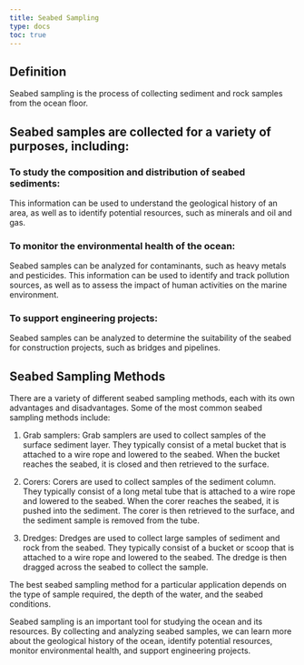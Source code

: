 ```yaml
---
title: Seabed Sampling
type: docs
toc: true
---
```

## Definition

Seabed sampling is the process of collecting sediment and rock samples from the ocean floor. 

## Seabed samples are collected for a variety of purposes, including:

### To study the composition and distribution of seabed sediments: 

This information can be used to understand the geological history of an area, as well as to identify potential resources, such as minerals and oil and gas.

### To monitor the environmental health of the ocean:

 Seabed samples can be analyzed for contaminants, such as heavy metals and pesticides. This information can be used to identify and track pollution sources, as well as to assess the impact of human activities on the marine environment.
### To support engineering projects: 

Seabed samples can be analyzed to determine the suitability of the seabed for construction projects, such as bridges and pipelines.

## Seabed Sampling Methods

There are a variety of different seabed sampling methods, each with its own advantages and disadvantages. Some of the most common seabed sampling methods include:

1. Grab samplers: Grab samplers are used to collect samples of the surface sediment layer. They typically consist of a metal bucket that is attached to a wire rope and lowered to the seabed. When the bucket reaches the seabed, it is closed and then retrieved to the surface.

2. Corers: Corers are used to collect samples of the sediment column. They typically consist of a long metal tube that is attached to a wire rope and lowered to the seabed. When the corer reaches the seabed, it is pushed into the sediment. The corer is then retrieved to the surface, and the sediment sample is removed from the tube.

3. Dredges: Dredges are used to collect large samples of sediment and rock from the seabed. They typically consist of a bucket or scoop that is attached to a wire rope and lowered to the seabed. The dredge is then dragged across the seabed to collect the sample.


The best seabed sampling method for a particular application depends on the type of sample required, the depth of the water, and the seabed conditions.

Seabed sampling is an important tool for studying the ocean and its resources. By collecting and analyzing seabed samples, we can learn more about the geological history of the ocean, identify potential resources, monitor environmental health, and support engineering projects.
